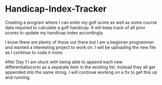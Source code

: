 # Handicap-Index-Tracker
Creating a program where I can enter my golf score as well as some course data required to calculate a golf handicap. It will keep track of all prior scores to update my handicap index accordingly.

I know there are plenty of these out there but I am a beginner programmer and wanted a interesting project to work on. I will be uploading the new file as I continue to code it more. 

After Day 1 I am stuck with being able to append each new differential(score) as a separate item in the existing list. Instead they all get appended into the same string. I will continue working on a fix to get this up and running. 
